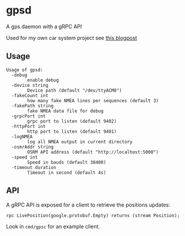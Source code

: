 # gpsd
A gps daemon with a gRPC API

Used for my own car system project see [this blogpost](https://blog.nobugware.com/post/2018/my_own_car_system_raspberry_pi_offline_mapping/)

## Usage
```
Usage of gpsd:
  -debug
        enable debug
  -device string
        Device path (default "/dev/ttyACM0")
  -fakeCount int
        how many fake NMEA lines per sequences (default 3)
  -fakePath string
        fake NMEA data file for debug
  -grpcPort int
        grpc port to listen (default 9402)
  -httpPort int
        http port to listen (default 9401)
  -logNMEA
        log all NMEA output in current directory
  -osmrAddr string
        OSRM API address (default "http://localhost:5000")
  -speed int
        Speed in bauds (default 38400)
  -timeout duration
        Timeout in second (default 4s)
```

## API
A gRPC API is exposed for a client to retrieve the positions updates:
```
rpc LivePosition(google.protobuf.Empty) returns (stream Position);
```

Look in `cmd/gpsc` for an example client.